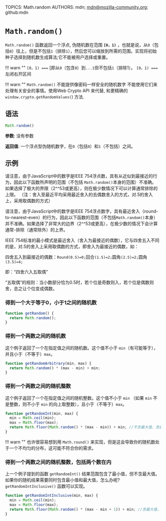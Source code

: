 TOPICS: Math.random
AUTHORS: mdn; mdn@mozilla-community.org; github:mdn

# `Math.random()`

`Math.random()` 函数返回一个浮点,  伪随机数在范围 **`[0，1)`** ，也就是说，从`0`（包括`0`）往上，但是不包括`1`（排除`1`），然后您可以缩放到所需的范围。实现将初始种子选择到随机数生成算法;它不能被用户选择或重置。

!!! warn ""
    `[0，1) ===` [即从`0`（包含`0`）到`...1`但不包括`1`（排除1）。
    `[0，1) ===` 左闭右开区间

!!! warn ""
    `Math.random()` 不能提供像密码一样安全的随机数字
    不能使用它们来处理有关安全的事情。使用Web Crypto API 来代替, 和更精确的`window.crypto.getRandomValues(`) 方法.

## 语法

```javascript
Math.random()
```

**参数**: 没有参数

**返回值**: 一个浮点型伪随机数字，在`0`（包括`0`）和`1`（不包括）之间。

## 示例

请注意，由于JavaScript中的数字是IEEE 754浮点数，具有从近似到最接近的行为，因此以下函数所声明的范围（不包括 `Math.random()`本身的范围）不准确。
如果选择了极大的界限（2^^53或更高），则在极少数情况下可以计算通常排除的上限。 （注：舍入至最近平均采用最近舍入的去偶数舍入的方式，对.5的舍入上，采用取偶数的方式）

请注意，由于JavaScript中的数字是IEEE 754浮点数字，具有最近舍入（round-to-nearest-even）的行为，因此以下函数的范围（不包括`Math.random()`本身）并不准确。如果选择了非常大的边界（2^^53或更高），在极少数的情况下会计算通常-排除（通常除外）的上界。

IEEE 754标准的最小模式是最近舍入（舍入为最接近的偶数），它与四舍五入不同的是，对.5的舍入上采用取偶数的方式，即舍入为最接近的偶数，如：

四舍五入到最接近的偶数：`Round(0.5)=0;`回合`(1.5)=2;`圆角`(2.5)=2;`圆角`(3.5)=4;`

即：“四舍六入五取偶”

“五取偶”的规则：当小数部分恰为0.5时，若个位是奇数则入，若个位是偶数则舍，总之让个位变成偶数。

### 得到一个大于等于0，小于1之间的随机数

```javascript
function getRandom() {
  return Math.random();
}
```

### 得到一个两数之间的随机数

这个例子返回了一个在指定值之间的随机数。这个值不小于 `min`（有可能等于），并且小于（不等于）`max`。

```javascript
function getRandomArbitrary(min, max) {
  return Math.random() * (max - min) + min;
}
```

### 得到一个两数之间的随机整数

这个例子返回了一个在指定值之间的随机整数。这个值不小于 `min` （如果 `min` 不是整数，则不小于 `min` 的向上取整数），且小于（不等于）`max`。

```javascript
function getRandomInt(min, max) {
  min = Math.ceil(min);
  max = Math.floor(max);
  return Math.floor(Math.random() * (max - min)) + min; //不含最大值，含最小值
}
```

!!! warn ""
    也许很容易想到用 `Math.round()` 来实现，但是这会导致你的随机数处于一个不均匀的分布，这可能不符合你的需求。

### 得到一个两数之间的随机整数，包括两个数在内

上一个例子提到的函数 `getRandomInt()` 结果范围包含了最小值，但不含最大值。如果你的随机结果需要同时包含最小值和最大值，怎么办呢? `getRandomIntInclusive()` 函数可以实现。

```javascript
function getRandomIntInclusive(min, max) {
  min = Math.ceil(min);
  max = Math.floor(max);
  return Math.floor(Math.random() * (max - min + 1)) + min; //含最大值，含最小值
}
```
